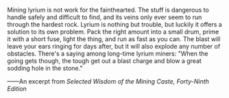 Mining lyrium is not work for the fainthearted. The stuff is dangerous to handle safely and difficult to find, and its veins only ever seem to run through the hardest rock. Lyrium is nothing but trouble, but luckily it offers a solution to its own problem. Pack the right amount into a small drum, prime it with a short fuse, light the thing, and run as fast as you can. The blast will leave your ears ringing for days after, but it will also explode any number of obstacles. There's a saying among long-time lyrium miners: "When the going gets though, the tough get out a blast charge and blow a great sodding hole in the stone."

——An excerpt from <i> Selected Wisdom of the Mining Caste, Forty-Ninth Edition </i>
